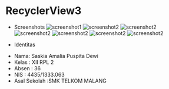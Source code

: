 # RecyclerView3

* Screenshots
![screenshot1](https://github.com/saskiapuspita/RecyclerView3/blob/master/Screenshot_2016-11-05-17-50-54.png)
![screenshot2](https://github.com/saskiapuspita/RecyclerView3/blob/master/Screenshot_2016-11-05-17-51-06.png)
![screenshot2](https://github.com/saskiapuspita/RecyclerView3/blob/master/Screenshot_2016-11-05-17-51-25.png)
![screenshot2](https://github.com/saskiapuspita/RecyclerView3/blob/master/Screenshot_2016-11-05-17-51-36.png)
![screenshot2](https://github.com/saskiapuspita/RecyclerView3/blob/master/Screenshot_2016-11-05-18-18-18.png)
![screenshot2](https://github.com/saskiapuspita/RecyclerView3/blob/master/Screenshot_2016-11-05-18-18-27.png)
![screenshot2](https://github.com/saskiapuspita/RecyclerView3/blob/master/Screenshot_2016-11-05-18-22-40.png)

* Identitas
- Nama: Saskia Amalia Puspita Dewi
- Kelas : XII RPL 2
- Absen : 36
- NIS : 4435/1333.063
- Asal Sekolah :SMK TELKOM MALANG
